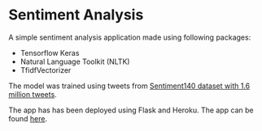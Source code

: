 # Sentiment Analysis
A simple sentiment analysis application made using following packages:
- Tensorflow Keras
- Natural Language Toolkit (NLTK)
- TfidfVectorizer


The model was trained using tweets from [Sentiment140 dataset with 1.6 million tweets](http://www.kaggle.com/kazanova/sentiment140).

The app has has been deployed using Flask and Heroku. The app can be found [here](http://sentiment-analysis-mp.herokuapp.com/).

